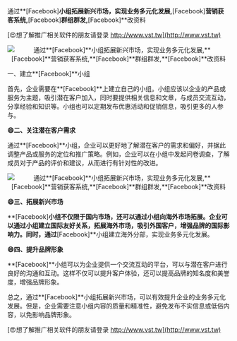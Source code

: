 通过**[Facebook]**小组拓展新兴市场，实现业务多元化发展,**[Facebook]**营销获客系统,**[Facebook]**群组群发,**[Facebook]**改资料

[😍想了解推广相关软件的朋友请登录 http://www.vst.tw](http://www.vst.tw)

 <center><img src="https://vst.tw/MP4/tuiguang/png/5.png" alt="通过**[Facebook]**小组拓展新兴市场，实现业务多元化发展,**[Facebook]**营销获客系统,**[Facebook]**群组群发,**[Facebook]**改资料"></center>

一、建立**[Facebook]**小组

首先，企业需要在**[Facebook]**上建立自己的小组。小组应该以企业的产品或服务为主题，吸引潜在客户加入，同时要提供相关信息和文章，与成员交流互动，分享经验和知识等。小组也可以定期发布优惠活动和促销信息，吸引更多的人参与。

**😄二、关注潜在客户需求**

通过**[Facebook]**小组，企业可以更好地了解潜在客户的需求和偏好，并据此调整产品或服务的定位和推广策略。例如，企业可以在小组中发起问卷调查，了解成员对于产品的评价和建议，从而进行有针对性的改进。

 <center><img src="https://vst.tw/MP4/tuiguang/png/1.png" alt="通过**[Facebook]**小组拓展新兴市场，实现业务多元化发展,**[Facebook]**营销获客系统,**[Facebook]**群组群发,**[Facebook]**改资料"></center>

**😄三、拓展新兴市场**

**[Facebook]**小组不仅限于国内市场，还可以通过小组向海外市场拓展。企业可以通过小组建立国际友好关系，拓展海外市场，吸引外国客户，增强品牌的国际影响力。同时，通过**[Facebook]**小组建立海外分部，实现业务多元化发展。

**😄四、提升品牌形象**

**[Facebook]**小组可以为企业提供一个交流互动的平台，可以与潜在客户进行良好的沟通和互动。这样不仅可以提升客户体验，还可以提高品牌的知名度和美誉度，增强品牌形象。

总之，通过**[Facebook]**小组拓展新兴市场，可以有效提升企业的业务多元化发展。但是，企业需要注意小组内容的质量和精准性，避免发布不实信息或低俗内容，以免影响品牌形象。

[😍想了解推广相关软件的朋友请登录 http://www.vst.tw](http://www.vst.tw)




